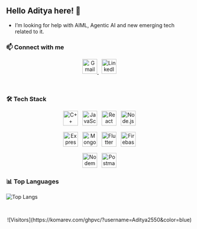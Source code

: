 ## Hello Aditya here! 👋

<!--
**Aditya2550/Aditya2550** is a ✨ _special_ ✨ repository because its `README.md` (this file) appears on your GitHub profile.

Here are some ideas to get you started:

-> 🔭 I’m currently working on ...
- 🌱 I’m currently learning ...
- 👯 I’m looking to collaborate on ...
- 🤔 I’m looking for help with AI 
- 💬 Ask me about ...
- 📫 How to reach me: ...
- 😄 Pronouns: ...
- ⚡ Fun fact: ...
-->
- I’m looking for help with AIML, Agentic AI and new emerging tech related to it.

### 📫 Connect with me

<p align="center">
  <a href="mailto:adidev2550@gmail.com">
    <img src="https://skillicons.dev/icons?i=gmail" width="40" height="40" alt="Gmail"/>
  </a> &nbsp;
  <a href="https://www.linkedin.com/in/aditya-valsangkar-303b14314/">
    <img src="https://cdn.jsdelivr.net/gh/devicons/devicon/icons/linkedin/linkedin-original.svg" width="40" height="40" alt="LinkedIn"/>
  </a>
</p>

<br>

### 🛠 Tech Stack

<!-- Top Row -->
<p align="center">
  <img src="https://cdn.jsdelivr.net/gh/devicons/devicon/icons/cplusplus/cplusplus-original.svg" width="40" height="40" alt="C++"/> &nbsp;
  <img src="https://cdn.jsdelivr.net/gh/devicons/devicon/icons/javascript/javascript-original.svg" width="40" height="40" alt="JavaScript"/> &nbsp;
  <img src="https://cdn.jsdelivr.net/gh/devicons/devicon/icons/react/react-original.svg" width="40" height="40" alt="React"/> &nbsp;
  <img src="https://cdn.jsdelivr.net/gh/devicons/devicon/icons/nodejs/nodejs-original.svg" width="40" height="40" alt="Node.js"/>
</p>

<!-- Middle Row -->
<p align="center">
  <img src="https://cdn.jsdelivr.net/gh/devicons/devicon/icons/express/express-original.svg" width="40" height="40" alt="Express"/> &nbsp;
  <img src="https://cdn.jsdelivr.net/gh/devicons/devicon/icons/mongodb/mongodb-original.svg" width="40" height="40" alt="MongoDB"/> &nbsp;
  <img src="https://cdn.jsdelivr.net/gh/devicons/devicon/icons/flutter/flutter-original.svg" width="40" height="40" alt="Flutter"/> &nbsp;
  <img src="https://cdn.jsdelivr.net/gh/devicons/devicon/icons/firebase/firebase-plain.svg" width="40" height="40" alt="Firebase"/>
</p>

<!-- Bottom Row -->
<p align="center">
  <img src="https://cdn.jsdelivr.net/gh/devicons/devicon/icons/nodemon/nodemon-original.svg" width="40" height="40" alt="Nodemon"/> &nbsp;
  <img src="https://cdn.jsdelivr.net/gh/devicons/devicon/icons/postman/postman-original.svg" width="40" height="40" alt="Postman"/>
</p>


### 📊 Top Languages

![Top Langs](https://github-readme-stats.vercel.app/api/top-langs/?username=Aditya2550&layout=compact&theme=radical)

<br>

<p align="center">
  ![Visitors](https://komarev.com/ghpvc/?username=Aditya2550&color=blue)
</p>
